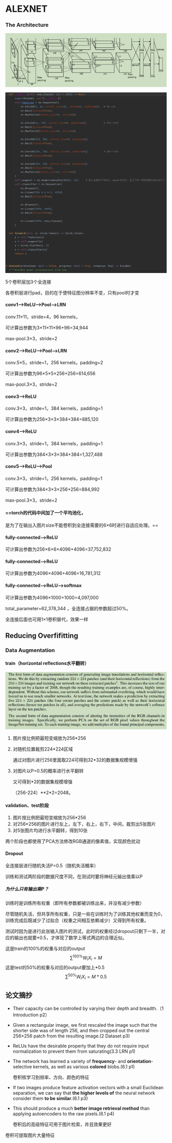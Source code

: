 # ALEXNET

### The Architecture

![login](./notes/alexnet_ar.png)

<img src="https://github.com/SHICUO/Paper-Alexnet/blob/main/notes/alexnet_code.png">

5个卷积层加3个全连接

各卷积层进行pad，目的在于使特征图分辨率不变，只有pool时才变

#### conv1-->ReLU-->Pool-->LRN

conv.11×11，stride=4，96 kernels，

可计算出参数为3×11×11×96+96=34,944

max-pool.3×3，stride=2

#### conv2-->ReLU-->Pool-->LRN

conv.5×5，stride=1，256 kernels，padding=2

可计算出参数为96×5×5×256+256=614,656

max-pool.3×3，stride=2

#### conv3-->ReLU

conv.3×3，stride=1，384 kernels，padding=1

可计算出参数为256×3×3×384+384=885,120

#### conv4-->ReLU

conv.3×3，stride=1，384 kernels，padding=1

可计算出参数为384×3×3×384+384=1,327,488

#### conv5-->ReLU-->Pool

conv.3×3，stride=1，256 kernels，padding=1

可计算出参数为384×3×3×256+256=884,992

max-pool.3×3，stride=2

#### ==torch的代码中间加了一个平均池化，

是为了在输出入图片size不能卷积到全连接需要的6×6时进行自适应处理。==

#### fully-connected-->ReLU

可计算出参数为256×6×6×4096+4096=37,752,832

#### fully-connected-->ReLU

可计算出参数为4096×4096+4096=16,781,312

#### fully-connected-->ReLU-->softmax

可计算出参数为4096×1000+1000=4,097,000

total_parameter=62,378,344 ，全连接占据的参数超过50%。

全连接后面也可用1×1卷积替代，效果一样

## **Reducing Overfifitting**

### **Data Augmentation**

#### train（horizontal reflections水平翻转）

![image-20220327222104970](https://github.com/SHICUO/Paper-Alexnet/blob/main/notes/data_.png)

1. 图片按比例把最短变缩放为256\*256

2. 对随机位置裁剪224\*224区域

   通过对图片进行256里面取224可得到32\*32的数据集规模增强

3. 对图片以P=0.5的概率进行水平翻转

   又可得到\*2的数据集规模增强

   （256-224）\*\*2\*2=2048。

#### validation、test阶段

1. 图片按比例把最短变缩放为256\*256
2. 对256\*256的图片进行左上，左下，右上，右下，中间，裁剪出5张图片
3. 对5张图片均进行水平翻转，得到10张

两个阶段也都使用了PCA方法修改RGB通道的像素值，实现颜色扰动

#### Dropout

全连接层进行随机失活P=0.5（随机失活概率）

训练和测试两阶段的数据尺度不同，在测试时要将神经元输出值乘以P

##### 为什么只有输出乘P？

训练时是训练所有权重（即所有参数都被训练出来，并没有减少参数）

尽管随机失活，但共享所有权重，只是一些在训练时为了训练其他权重而变为0，训练完成后既减少了过拟合（权重之间相互依赖减少）又得到所有权重。

测试时因为是进行此张输入图片的测试，此时的权重经过dropout只剩下一半，对应的输出也就要\*0.5，才体现了数学上等式两边的合理近似。

这是train的100%的权重与对应的output
$$
\sum^{100\%}W_iX_i=M
$$
这是test的50%的权重与对应的output要加上*0.5
$$
\sum^{50\%}W_iX_i=M*0.5
$$

## 论文摘抄

- Their capacity can be controlled by varying their depth and breadth.（1 Introduction p2） 

- Given a rectangular image, we first rescaled the image such that the shorter side was of length 256, and then cropped out the central 256×256 patch from the resulting image.(2 Dataset p3)

- ReLUs have the desirable property that they do not require input normalization to prevent them from saturating(3.3 LRN p1)

- The network has learned a variety of **frequency**- and **orientation**-selective kernels, as well as various **colored** blobs.(6.1 p1)

  卷积核学习到频率、方向、颜色的特征

- If two images produce feature activation vectors with a small Euclidean separation, we can say that **the higher levels of** the neural network consider them **to be similar**.(6.1 p3)

- This should produce a much **better image retrieval method** than applying autoencoders to the raw pixels.(6.1 p4)

  卷积后的高级特征可用于图片检索，并且效果更好

卷积可提取图片大量特征
